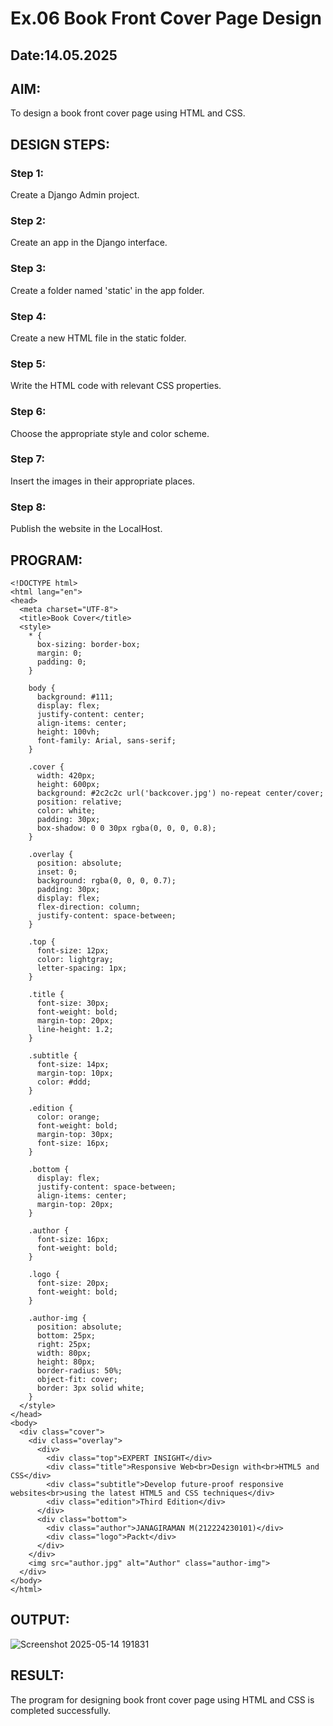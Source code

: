 # Ex.06 Book Front Cover Page Design
## Date:14.05.2025

## AIM:
To design a book front cover page using HTML and CSS.

## DESIGN STEPS:

### Step 1:
Create a Django Admin project.

### Step 2:
Create an app in the Django interface.

### Step 3:
Create a folder named 'static' in the app folder.

### Step 4:
Create a new HTML file in the static folder.

### Step 5:
Write the HTML code with relevant CSS properties.

### Step 6:
Choose the appropriate style and color scheme.

### Step 7:
Insert the images in their appropriate places.

### Step 8:
Publish the website in the LocalHost.

## PROGRAM:
```
<!DOCTYPE html>
<html lang="en">
<head>
  <meta charset="UTF-8">
  <title>Book Cover</title>
  <style>
    * {
      box-sizing: border-box;
      margin: 0;
      padding: 0;
    }

    body {
      background: #111;
      display: flex;
      justify-content: center;
      align-items: center;
      height: 100vh;
      font-family: Arial, sans-serif;
    }

    .cover {
      width: 420px;
      height: 600px;
      background: #2c2c2c url('backcover.jpg') no-repeat center/cover;
      position: relative;
      color: white;
      padding: 30px;
      box-shadow: 0 0 30px rgba(0, 0, 0, 0.8);
    }

    .overlay {
      position: absolute;
      inset: 0;
      background: rgba(0, 0, 0, 0.7);
      padding: 30px;
      display: flex;
      flex-direction: column;
      justify-content: space-between;
    }

    .top {
      font-size: 12px;
      color: lightgray;
      letter-spacing: 1px;
    }

    .title {
      font-size: 30px;
      font-weight: bold;
      margin-top: 20px;
      line-height: 1.2;
    }

    .subtitle {
      font-size: 14px;
      margin-top: 10px;
      color: #ddd;
    }

    .edition {
      color: orange;
      font-weight: bold;
      margin-top: 30px;
      font-size: 16px;
    }

    .bottom {
      display: flex;
      justify-content: space-between;
      align-items: center;
      margin-top: 20px;
    }

    .author {
      font-size: 16px;
      font-weight: bold;
    }

    .logo {
      font-size: 20px;
      font-weight: bold;
    }

    .author-img {
      position: absolute;
      bottom: 25px;
      right: 25px;
      width: 80px;
      height: 80px;
      border-radius: 50%;
      object-fit: cover;
      border: 3px solid white;
    }
  </style>
</head>
<body>
  <div class="cover">
    <div class="overlay">
      <div>
        <div class="top">EXPERT INSIGHT</div>
        <div class="title">Responsive Web<br>Design with<br>HTML5 and CSS</div>
        <div class="subtitle">Develop future-proof responsive websites<br>using the latest HTML5 and CSS techniques</div>
        <div class="edition">Third Edition</div>
      </div>
      <div class="bottom">
        <div class="author">JANAGIRAMAN M(212224230101)</div>
        <div class="logo">Packt</div>
      </div>
    </div>
    <img src="author.jpg" alt="Author" class="author-img">
  </div>
</body>
</html>
```

## OUTPUT:
![Screenshot 2025-05-14 191831](https://github.com/user-attachments/assets/2d6761ff-696a-4e12-982e-66c554c8bad4)


## RESULT:
The program for designing book front cover page using HTML and CSS is completed successfully.
